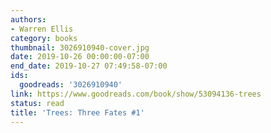 ```yaml
---
authors:
- Warren Ellis
category: books
thumbnail: 3026910940-cover.jpg
date: 2019-10-26 00:00:00-07:00
end_date: 2019-10-27 07:49:58-07:00
ids:
  goodreads: '3026910940'
link: https://www.goodreads.com/book/show/53094136-trees
status: read
title: 'Trees: Three Fates #1'
---
```

